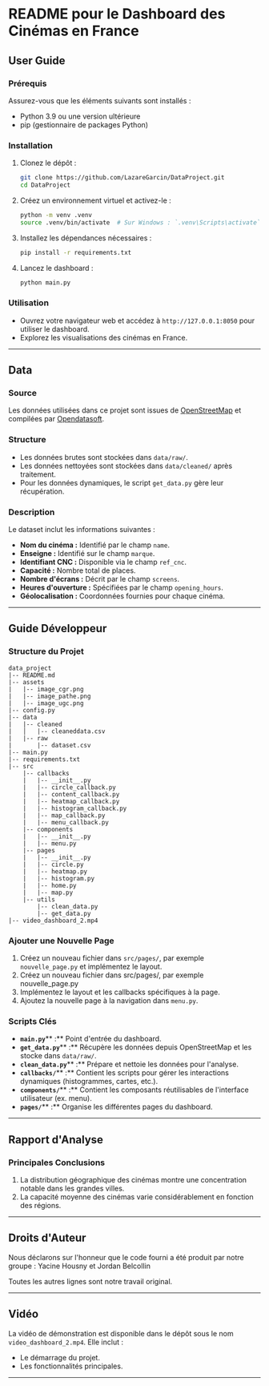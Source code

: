 # README pour le Dashboard des Cinémas en France

## User Guide

### Prérequis

Assurez-vous que les éléments suivants sont installés :

- Python 3.9 ou une version ultérieure
- pip (gestionnaire de packages Python)

### Installation

1. Clonez le dépôt :

   ```bash
   git clone https://github.com/LazareGarcin/DataProject.git
   cd DataProject
   ```

2. Créez un environnement virtuel et activez-le :

   ```bash
   python -m venv .venv
   source .venv/bin/activate  # Sur Windows : `.venv\Scripts\activate`
   ```

3. Installez les dépendances nécessaires :

   ```bash
   pip install -r requirements.txt
   ```

4. Lancez le dashboard :

   ```bash
   python main.py
   ```

### Utilisation

- Ouvrez votre navigateur web et accédez à `http://127.0.0.1:8050` pour utiliser le dashboard.
- Explorez les visualisations des cinémas en France.

---

## Data

### Source

Les données utilisées dans ce projet sont issues de [OpenStreetMap](https://www.openstreetmap.org/) et compilées par [Opendatasoft](https://www.opendatasoft.com/).

### Structure

- Les données brutes sont stockées dans `data/raw/`.
- Les données nettoyées sont stockées dans `data/cleaned/` après traitement.
- Pour les données dynamiques, le script `get_data.py` gère leur récupération.

### Description

Le dataset inclut les informations suivantes :

- **Nom du cinéma :** Identifié par le champ `name`.
- **Enseigne :** Identifié sur le champ `marque`.
- **Identifiant CNC :** Disponible via le champ `ref_cnc`.
- **Capacité :** Nombre total de places.
- **Nombre d'écrans :** Décrit par le champ `screens`.
- **Heures d'ouverture :** Spécifiées par le champ `opening_hours`.
- **Géolocalisation :** Coordonnées fournies pour chaque cinéma.

---

## Guide Développeur

### Structure du Projet

```
data_project
|-- README.md
|-- assets
|   |-- image_cgr.png
|   |-- image_pathe.png
|   |-- image_ugc.png
|-- config.py
|-- data
|   |-- cleaned
|   │   |-- cleaneddata.csv
|   |-- raw
|       |-- dataset.csv
|-- main.py
|-- requirements.txt
|-- src
    |-- callbacks
    |   |-- __init__.py
    |   |-- circle_callback.py
    |   |-- content_callback.py
    |   |-- heatmap_callback.py
    |   |-- histogram_callback.py
    |   |-- map_callback.py
    |   |-- menu_callback.py
    |-- components
    |   |-- __init__.py
    |   |-- menu.py
    |-- pages
    |   |-- __init__.py
    |   |-- circle.py
    |   |-- heatmap.py
    |   |-- histogram.py
    |   |-- home.py
    |   |-- map.py
    |-- utils
        |-- clean_data.py
        |-- get_data.py
|-- video_dashboard_2.mp4
```

### Ajouter une Nouvelle Page

1. Créez un nouveau fichier dans `src/pages/`, par exemple `nouvelle_page.py` et implémentez le layout.
2. Créez un nouveau fichier dans src/pages/, par exemple nouvelle\_page.py
3. Implémentez le layout et les callbacks spécifiques à la page.
4. Ajoutez la nouvelle page à la navigation dans `menu.py`.

### Scripts Clés

- **`main.py`**\*\* :\*\* Point d'entrée du dashboard.
- **`get_data.py`**\*\* :\*\* Récupère les données depuis OpenStreetMap et les stocke dans `data/raw/`.
- **`clean_data.py`**\*\* :\*\* Prépare et nettoie les données pour l'analyse.
- **`callbacks/`**\*\* :\*\* Contient les scripts pour gérer les interactions dynamiques (histogrammes, cartes, etc.).
- **`components/`**\*\* :\*\* Contient les composants réutilisables de l'interface utilisateur (ex. menu).
- **`pages/`**\*\* :\*\* Organise les différentes pages du dashboard.

---

## Rapport d'Analyse

### Principales Conclusions

1. La distribution géographique des cinémas montre une concentration notable dans les grandes villes.
2. La capacité moyenne des cinémas varie considérablement en fonction des régions.

---

## Droits d'Auteur

Nous déclarons sur l'honneur que le code fourni a été produit par notre groupe : Yacine Housny et Jordan Belcollin

Toutes les autres lignes sont notre travail original.&#x20;

---

## Vidéo

La vidéo de démonstration est disponible dans le dépôt sous le nom `video_dashboard_2.mp4`. Elle inclut :

- Le démarrage du projet.
- Les fonctionnalités principales.

---

